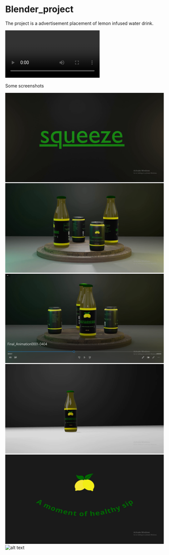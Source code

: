 # Blender_project
The project is a advertisement placement of lemon infused water drink.

![Demo](https://github.com/pradnyahaval/Blender_project/blob/ad9ab284dac29c18d1662b3c0e0787bde1de1644/Final_Animation0001-0404.mkv)

Some screenshots

![alt text](screenshots/Screenshot1.png)
![alt text](screenshots/Screenshot2.png)
![alt text](screenshots/Screenshot3.png)
![alt text](screenshots/Screenshot4.png)
![alt text](screenshots/Screenshot5.png)
![alt text](screenshots/Screenshot6.png)


